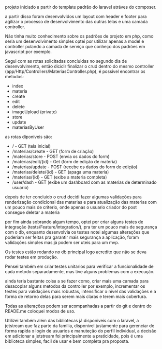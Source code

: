 projeto iniciado a partir do template padrão do laravel atráves do composer.

a partir disso foram desenvolvidos um layout com header e footer 
para agilizar o processo de desenvolvimento das outras telas
e uma camada controller.

Não tinha muito conhecimento sobre os padrões de projeto em php,
como seria um desenvolvimento simples optei por utilizar apenas a model e controller
pulando a camada de serviço que conheço dos padrões em javascript por exemplo.

Segui com as rotas solicitadas concluidas no segundo dia de desenvolvimento,
então dicidir finalizar o crud dentro do mesmo controller (app/Http/Controllers/MateriasController.php),
é possivel encontrar os metodos:

- index
- materia
- create
- edit
- delete
- imageUpload (private)
- store
- update
- materiasByUser

as rotas diponiveis são:

- / - GET (tela inicial)
- /materias/create - GET (form de criação)
- /materias/store - POST (envia os dados do form)
- /materias/edit/{id} - Get (form de edição de materia)
- /materias/update - POST (recebe os dados do form de edição)
- /materias/delete/{id} - GET (apaga uma materia)
- /materias/{id} - GET (exibe a materia completa)
- /user/dash - GET (exibe um dashboard com as materias de determinado usuario)

depois de ter concluido o crud decidi fazer algumas validações para renderização condicional das materias
e para atualização das materias com um pouco mais de criterio,
onde apenas o usuario criador do post consegue deletar a materia

por fim ainda sobrando algum tempo, optei por criar alguns testes de integração (tests/Feature/integration/),
pra ter um pouco mais de segurança com o db, enquanto desenvolvia os testes notei algumas
alterações que poderiam ser feitas pra garantir mais segurança a aplicação,
foram validações simples mas já podem ser uteis para um mvp.

Os testes estão rodando no db principal logo acredito que não se deva rodar testes
em produção.

Pensei também em criar testes unitarios para verificar a funcionalidade de cada metodo separadamente,
mas tive alguns problemas com a execução.

ainda teria bastante coisa a se fazer como, criar mais uma camada para desacoplar alguns
metodos da controller por exemplo, incrementar os testes para validações mais robustas,
intensificar o nivel das validações e a forma de retorno delas para serem mais claras e terem mais cobertura.

Todas as alterações podem ser acompanhadas a partir do git e dentro do READE.me coloquei modos de uso.

Utilizei também além das bibliotecas já disponiveis com o laravel, a jetstream que faz parte da familia,
disponivel justamente para gerenciar de forma rapida o login de usuarios e manuteção do perfil individual,
a decisão em adicionar a jetstream foi principalmente a praticidade, pois é uma biblioteca simples, facil de usar
e bem completa pra proposta.
